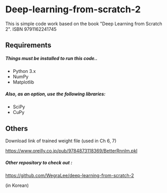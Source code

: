 # Deep-learning-from-scratch-2

This is simple code work based on the book "Deep Learning from Scratch 2". ISBN 9791162241745



## Requirements

##### Things must be installed to run this code..

* Python 3.x
* NumPy
* Matplotlib

##### Also, as an option, use the following libraries:

* SciPy
* CuPy  





## Others

Download link of trained weight file (used in Ch 6, 7)

<https://www.oreilly.co.jp/pub/9784873118369/BetterRnnlm.pkl>



##### Other repository to check out : 

<https://github.com/WegraLee/deep-learning-from-scratch-2>

(in Korean)